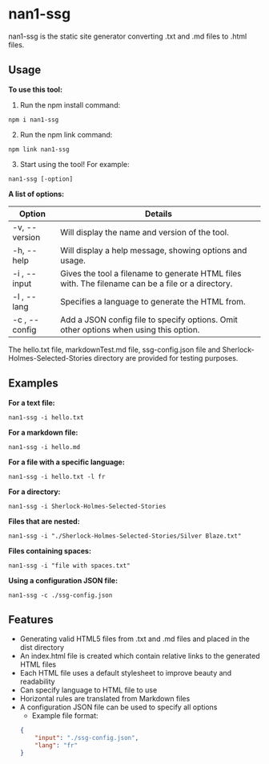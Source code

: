 # nan1-ssg

nan1-ssg is the static site generator converting .txt and .md files to .html files.

## Usage

**To use this tool:**

1. Run the npm install command:
```
npm i nan1-ssg
```

2. Run the npm link command:
```
npm link nan1-ssg
```

3. Start using the tool! For example:

```
nan1-ssg [-option]
```

**A list of options:**

|  Option  | Details |
| ---------------| ---------------|
| -v, --version | Will display the name and version of the tool. |
| -h, --help | Will display a help message, showing options and usage. |
| -i <filename>, --input <filename> | Gives the tool a filename to generate HTML files with. The filename can be a file or a directory. |
| -l <language>, --lang <language> | Specifies a language to generate the HTML from. |
| -c <configFile>, --config <configFile> | Add a JSON config file to specify options. Omit other options when using this option. |

The hello.txt file, markdownTest.md file, ssg-config.json file and Sherlock-Holmes-Selected-Stories directory are provided for testing purposes.

## Examples

**For a text file:**
```
nan1-ssg -i hello.txt
```

**For a markdown file:**
```
nan1-ssg -i hello.md
```

**For a file with a specific language:**
```
nan1-ssg -i hello.txt -l fr
```  
  
**For a directory:**
```
nan1-ssg -i Sherlock-Holmes-Selected-Stories
```

**Files that are nested:**
```
nan1-ssg -i "./Sherlock-Holmes-Selected-Stories/Silver Blaze.txt"
```

**Files containing spaces:**
```
nan1-ssg -i "file with spaces.txt"
```

**Using a configuration JSON file:**
```
nan1-ssg -c ./ssg-config.json
```

## Features

- Generating valid HTML5 files from .txt and .md files and placed in the dist directory
- An index.html file is created which contain relative links to the generated HTML files
- Each HTML file uses a default stylesheet to improve beauty and readability
- Can specify language to HTML file to use
- Horizontal rules are translated from Markdown files
- A configuration JSON file can be used to specify all options
    - Example file format:
    ```json
    {
        "input": "./ssg-config.json",
        "lang": "fr"
    }
    ```
